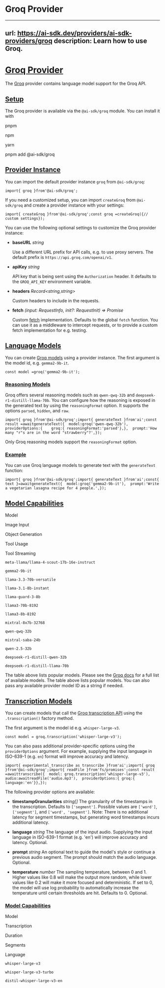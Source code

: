 # Groq Provider


---
url: https://ai-sdk.dev/providers/ai-sdk-providers/groq
description: Learn how to use Groq.
---


# [Groq Provider](#groq-provider)


The [Groq](https://groq.com/) provider contains language model support for the Groq API.


## [Setup](#setup)


The Groq provider is available via the `@ai-sdk/groq` module. You can install it with

pnpm

npm

yarn

pnpm add @ai-sdk/groq


## [Provider Instance](#provider-instance)


You can import the default provider instance `groq` from `@ai-sdk/groq`:

```
import{ groq }from'@ai-sdk/groq';
```

If you need a customized setup, you can import `createGroq` from `@ai-sdk/groq` and create a provider instance with your settings:

```
import{ createGroq }from'@ai-sdk/groq';const groq =createGroq({// custom settings});
```

You can use the following optional settings to customize the Groq provider instance:

-   **baseURL** *string*

    Use a different URL prefix for API calls, e.g. to use proxy servers. The default prefix is `https://api.groq.com/openai/v1`.

-   **apiKey** *string*

    API key that is being sent using the `Authorization` header. It defaults to the `GROQ_API_KEY` environment variable.

-   **headers** *Record<string,string>*

    Custom headers to include in the requests.

-   **fetch** *(input: RequestInfo, init?: RequestInit) => Promise<Response>*

    Custom [fetch](https://developer.mozilla.org/en-US/docs/Web/API/fetch) implementation. Defaults to the global `fetch` function. You can use it as a middleware to intercept requests, or to provide a custom fetch implementation for e.g. testing.



## [Language Models](#language-models)


You can create [Groq models](https://console.groq.com/docs/models) using a provider instance. The first argument is the model id, e.g. `gemma2-9b-it`.

```
const model =groq('gemma2-9b-it');
```


### [Reasoning Models](#reasoning-models)


Groq offers several reasoning models such as `qwen-qwq-32b` and `deepseek-r1-distill-llama-70b`. You can configure how the reasoning is exposed in the generated text by using the `reasoningFormat` option. It supports the options `parsed`, `hidden`, and `raw`.

```
import{ groq }from'@ai-sdk/groq';import{ generateText }from'ai';const result =awaitgenerateText({  model:groq('qwen-qwq-32b'),  providerOptions:{    groq:{ reasoningFormat:'parsed'},},  prompt:'How many "r"s are in the word "strawberry"?',});
```

Only Groq reasoning models support the `reasoningFormat` option.


### [Example](#example)


You can use Groq language models to generate text with the `generateText` function:

```
import{ groq }from'@ai-sdk/groq';import{ generateText }from'ai';const{ text }=awaitgenerateText({  model:groq('gemma2-9b-it'),  prompt:'Write a vegetarian lasagna recipe for 4 people.',});
```


## [Model Capabilities](#model-capabilities)


Model

Image Input

Object Generation

Tool Usage

Tool Streaming

`meta-llama/llama-4-scout-17b-16e-instruct`

`gemma2-9b-it`

`llama-3.3-70b-versatile`

`llama-3.1-8b-instant`

`llama-guard-3-8b`

`llama3-70b-8192`

`llama3-8b-8192`

`mixtral-8x7b-32768`

`qwen-qwq-32b`

`mistral-saba-24b`

`qwen-2.5-32b`

`deepseek-r1-distill-qwen-32b`

`deepseek-r1-distill-llama-70b`

The table above lists popular models. Please see the [Groq docs](https://console.groq.com/docs/models) for a full list of available models. The table above lists popular models. You can also pass any available provider model ID as a string if needed.


## [Transcription Models](#transcription-models)


You can create models that call the [Groq transcription API](https://console.groq.com/docs/speech-to-text) using the `.transcription()` factory method.

The first argument is the model id e.g. `whisper-large-v3`.

```
const model = groq.transcription('whisper-large-v3');
```

You can also pass additional provider-specific options using the `providerOptions` argument. For example, supplying the input language in ISO-639-1 (e.g. `en`) format will improve accuracy and latency.

```
import{ experimental_transcribe as transcribe }from'ai';import{ groq }from'@ai-sdk/groq';import{ readFile }from'fs/promises';const result =awaittranscribe({  model: groq.transcription('whisper-large-v3'),  audio:awaitreadFile('audio.mp3'),  providerOptions:{ groq:{ language:'en'}},});
```

The following provider options are available:

-   **timestampGranularities** *string\[\]* The granularity of the timestamps in the transcription. Defaults to `['segment']`. Possible values are `['word']`, `['segment']`, and `['word', 'segment']`. Note: There is no additional latency for segment timestamps, but generating word timestamps incurs additional latency.

-   **language** *string* The language of the input audio. Supplying the input language in ISO-639-1 format (e.g. 'en') will improve accuracy and latency. Optional.

-   **prompt** *string* An optional text to guide the model's style or continue a previous audio segment. The prompt should match the audio language. Optional.

-   **temperature** *number* The sampling temperature, between 0 and 1. Higher values like 0.8 will make the output more random, while lower values like 0.2 will make it more focused and deterministic. If set to 0, the model will use log probability to automatically increase the temperature until certain thresholds are hit. Defaults to 0. Optional.



### [Model Capabilities](#model-capabilities-1)


Model

Transcription

Duration

Segments

Language

`whisper-large-v3`

`whisper-large-v3-turbo`

`distil-whisper-large-v3-en`
